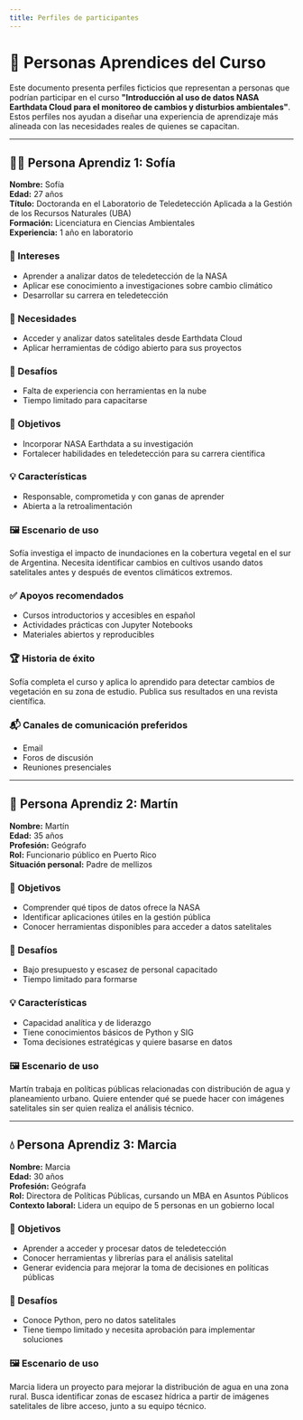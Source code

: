 ```yaml
---
title: Perfiles de participantes
---
```


# 👥 Personas Aprendices del Curso

Este documento presenta perfiles ficticios que representan a personas que podrían participar en el curso **"Introducción al uso de datos NASA Earthdata Cloud para el monitoreo de cambios y disturbios ambientales"**. Estos perfiles nos ayudan a diseñar una experiencia de aprendizaje más alineada con las necesidades reales de quienes se capacitan.

---

## 👩‍🔬 Persona Aprendiz 1: Sofía

**Nombre:** Sofía  
**Edad:** 27 años  
**Título:** Doctoranda en el Laboratorio de Teledetección Aplicada a la Gestión de los Recursos Naturales (UBA)  
**Formación:** Licenciatura en Ciencias Ambientales  
**Experiencia:** 1 año en laboratorio

### 🧠 Intereses

- Aprender a analizar datos de teledetección de la NASA  
- Aplicar ese conocimiento a investigaciones sobre cambio climático  
- Desarrollar su carrera en teledetección

### 📌 Necesidades

- Acceder y analizar datos satelitales desde Earthdata Cloud  
- Aplicar herramientas de código abierto para sus proyectos

### 🚧 Desafíos

- Falta de experiencia con herramientas en la nube  
- Tiempo limitado para capacitarse

### 🎯 Objetivos

- Incorporar NASA Earthdata a su investigación  
- Fortalecer habilidades en teledetección para su carrera científica

### 💡 Características

- Responsable, comprometida y con ganas de aprender  
- Abierta a la retroalimentación

### 🖼️ Escenario de uso

Sofía investiga el impacto de inundaciones en la cobertura vegetal en el sur de Argentina. Necesita identificar cambios en cultivos usando datos satelitales antes y después de eventos climáticos extremos.

### ✅ Apoyos recomendados

- Cursos introductorios y accesibles en español  
- Actividades prácticas con Jupyter Notebooks  
- Materiales abiertos y reproducibles

### 🏆 Historia de éxito

Sofía completa el curso y aplica lo aprendido para detectar cambios de vegetación en su zona de estudio. Publica sus resultados en una revista científica.

### 📬 Canales de comunicación preferidos

- Email  
- Foros de discusión  
- Reuniones presenciales

---

## 🧭 Persona Aprendiz 2: Martín

**Nombre:** Martín  
**Edad:** 35 años  
**Profesión:** Geógrafo  
**Rol:** Funcionario público en Puerto Rico  
**Situación personal:** Padre de mellizos

### 🎯 Objetivos

- Comprender qué tipos de datos ofrece la NASA  
- Identificar aplicaciones útiles en la gestión pública  
- Conocer herramientas disponibles para acceder a datos satelitales

### 🚧 Desafíos

- Bajo presupuesto y escasez de personal capacitado  
- Tiempo limitado para formarse

### 💡 Características

- Capacidad analítica y de liderazgo  
- Tiene conocimientos básicos de Python y SIG  
- Toma decisiones estratégicas y quiere basarse en datos

### 🖼️ Escenario de uso

Martín trabaja en políticas públicas relacionadas con distribución de agua y planeamiento urbano. Quiere entender qué se puede hacer con imágenes satelitales sin ser quien realiza el análisis técnico.

---

## 💧 Persona Aprendiz 3: Marcia

**Nombre:** Marcia  
**Edad:** 30 años  
**Profesión:** Geógrafa  
**Rol:** Directora de Políticas Públicas, cursando un MBA en Asuntos Públicos  
**Contexto laboral:** Lidera un equipo de 5 personas en un gobierno local

### 🎯 Objetivos

- Aprender a acceder y procesar datos de teledetección  
- Conocer herramientas y librerías para el análisis satelital  
- Generar evidencia para mejorar la toma de decisiones en políticas públicas

### 🚧 Desafíos

- Conoce Python, pero no datos satelitales  
- Tiene tiempo limitado y necesita aprobación para implementar soluciones

### 🖼️ Escenario de uso

Marcia lidera un proyecto para mejorar la distribución de agua en una zona rural. Busca identificar zonas de escasez hídrica a partir de imágenes satelitales de libre acceso, junto a su equipo técnico.
